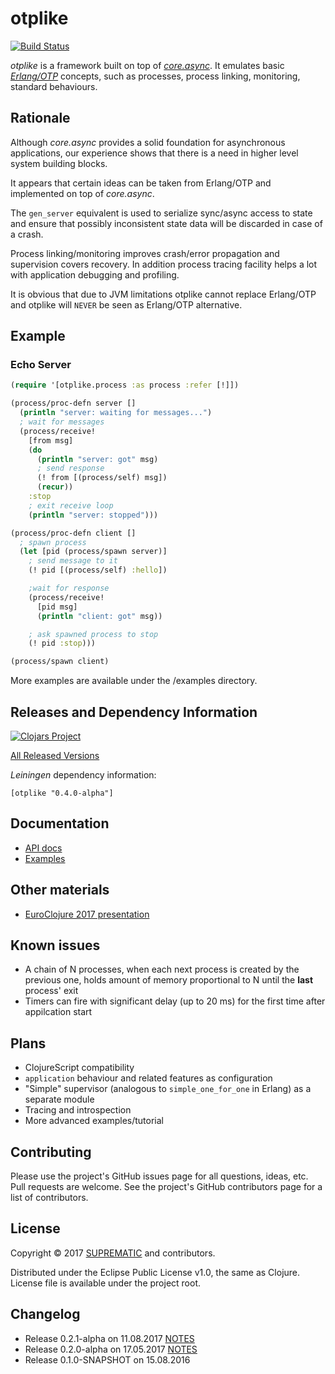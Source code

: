 # otplike

[![Build Status][1]][2]

_otplike_ is a framework built on top of [_core.async_][3]. It emulates basic
[_Erlang/OTP_][4] concepts, such as processes, process linking, monitoring,
standard behaviours.

## Rationale

Although _core.async_ provides a solid foundation for asynchronous
applications, our experience shows that there is a need in higher level
system building blocks.

It appears that certain ideas can be taken from Erlang/OTP and implemented
on top of _core.async_.

The `gen_server` equivalent is used to serialize sync/async access to state
and ensure that possibly inconsistent state data will be discarded in case
of a crash.

Process linking/monitoring improves crash/error propagation and supervision
covers recovery. In addition process tracing facility helps a lot with
application debugging and profiling.

It is obvious that due to JVM limitations otplike cannot replace Erlang/OTP
and otplike will `NEVER` be seen as Erlang/OTP alternative.

## Example

### Echo Server

```clojure
(require '[otplike.process :as process :refer [!]])

(process/proc-defn server []
  (println "server: waiting for messages...")
  ; wait for messages
  (process/receive!
    [from msg]
    (do
      (println "server: got" msg)
      ; send response
      (! from [(process/self) msg])
      (recur))
    :stop
    ; exit receive loop
    (println "server: stopped")))

(process/proc-defn client []
  ; spawn process
  (let [pid (process/spawn server)]
    ; send message to it
    (! pid [(process/self) :hello])

    ;wait for response
    (process/receive!
      [pid msg]
      (println "client: got" msg))

    ; ask spawned process to stop
    (! pid :stop)))

(process/spawn client)
```

More examples are available under the /examples directory.

## Releases and Dependency Information

[![Clojars Project][5]][6]

[All Released Versions][7]

_Leiningen_ dependency information:

    [otplike "0.4.0-alpha"]

## Documentation

* [API docs][8]
* [Examples][9]

## Other materials

* [EuroClojure 2017 presentation][12]

## Known issues

* A chain of N processes, when each next process is created by the previous
one, holds amount of memory proportional to N until the **last** process' exit
* Timers can fire with significant delay (up to 20 ms) for the first time
after appilcation start

## Plans

* ClojureScript compatibility
* `application` behaviour and related features as configuration
* "Simple" supervisor (analogous to `simple_one_for_one` in Erlang) as
a separate module
* Tracing and introspection
* More advanced examples/tutorial

## Contributing

Please use the project's GitHub issues page for all questions, ideas,
etc. Pull requests are welcome. See the project's GitHub contributors
page for a list of contributors.

## License

Copyright © 2017 [SUPREMATIC][10] and contributors.

Distributed under the Eclipse Public License v1.0,
the same as Clojure. License file is available under the project root.

## Changelog

* Release 0.2.1-alpha on 11.08.2017 [NOTES][13]
* Release 0.2.0-alpha on 17.05.2017 [NOTES][11]
* Release 0.1.0-SNAPSHOT on 15.08.2016

[1]: https://travis-ci.org/suprematic/otplike.svg?branch=master
[2]: https://travis-ci.org/suprematic/otplike
[3]: https://github.com/clojure/core.async
[4]: http://www.erlang.org/
[5]: https://img.shields.io/clojars/v/otplike.svg
[6]: https://clojars.org/otplike
[7]: https://clojars.org/otplike
[8]: https://suprematic.github.io/otplike/api/index.html
[9]: https://github.com/suprematic/otplike/tree/master/examples/otplike/example
[10]: http://suprematic.net/
[11]: https://github.com/suprematic/otplike/releases/tag/0.2.0
[12]: https://suprematic.github.io/otplike/euroclojure2017/
[13]: https://github.com/suprematic/otplike/releases/tag/0.2.1
